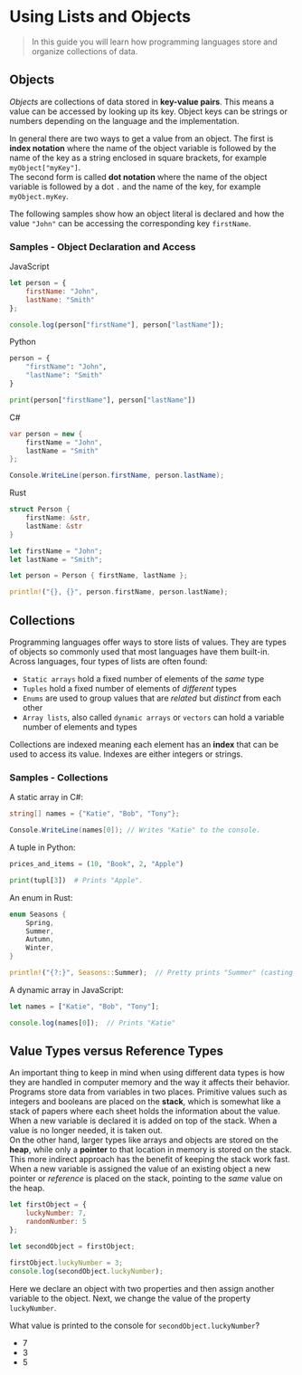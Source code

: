 # Using Lists and Objects

> In this guide you will learn how programming languages store and organize collections of data.

## Objects
_Objects_ are collections of data stored in **key-value pairs**. This means a value can be accessed by looking up its key. Object keys can be strings or numbers depending on the language and the implementation.

In general there are two ways to get a value from an object. The first is **index notation** where the name of the object variable is followed by the name of the key as a string enclosed in square brackets, for example `myObject["myKey"]`.  
The second form is called **dot notation** where the name of the object variable is followed by a dot `.` and the name of the key, for example `myObject.myKey`.

The following samples show how an object literal is declared and how the value `"John"` can be accessing the corresponding key `firstName`.

### Samples -  Object Declaration and Access

JavaScript
```javascript
let person = { 
    firstName: "John",
    lastName: "Smith" 
};

console.log(person["firstName"], person["lastName"]);
```

Python
```python
person = { 
    "firstName": "John",
    "lastName": "Smith" 
}

print(person["firstName"], person["lastName"])
```

C#
```csharp
var person = new { 
    firstName = "John",
    lastName = "Smith"
};

Console.WriteLine(person.firstName, person.lastName);
```

Rust
```rust
struct Person {
    firstName: &str,
    lastName: &str
}

let firstName = "John";
let lastName = "Smith";

let person = Person { firstName, lastName };

println!("{}, {}", person.firstName, person.lastName);
```

## Collections
Programming languages offer ways to store lists of values. They are types of objects so commonly used that most languages have them built-in. Across languages, four types of lists are often found:
* `Static arrays` hold a fixed number of elements of the _same_ type
* `Tuples` hold a fixed number of elements of _different_ types
* `Enums` are used to group values that are _related_ but _distinct_ from each other
* `Array lists`, also called `dynamic arrays` or `vectors` can hold a variable number of elements and types

Collections are indexed meaning each element has an **index** that can be used to access its value. Indexes are either integers or strings.

### Samples - Collections
A static array in C#:
```csharp
string[] names = {"Katie", "Bob", "Tony"};

Console.WriteLine(names[0]); // Writes "Katie" to the console.
```

A tuple in Python:
```python
prices_and_items = (10, "Book", 2, "Apple")

print(tupl[3])  # Prints "Apple".
```

An enum in Rust:
```rust
enum Seasons {
    Spring,
    Summer,
    Autumn,
    Winter,
}

println!("{?:}", Seasons::Summer);  // Pretty prints "Summer" (casting the enum variant to a string).
```

A dynamic array in JavaScript:
```javascript
let names = ["Katie", "Bob", "Tony"];

console.log(names[0]);  // Prints "Katie"
```


## Value Types versus Reference Types

An important thing to keep in mind when using different data types is how they are handled in computer memory and the way it affects their behavior. Programs store data from variables in two places. Primitive values such as integers and booleans are placed on the **stack**, which is somewhat like a stack of papers where each sheet holds the information about the value. When a new variable is declared it is added on top of the stack. When a value is no longer needed, it is taken out.  
On the other hand, larger types like arrays and objects are stored on the **heap**, while only a **pointer** to that location in memory is stored on the stack. This more indirect approach has the benefit of keeping the stack work fast. When a new variable is assigned the value of an existing object a new pointer or _reference_ is placed on the stack, pointing to the _same_ value on the heap.

```javascript
let firstObject = {
    luckyNumber: 7,
    randomNumber: 5
};

let secondObject = firstObject;

firstObject.luckyNumber = 3;
console.log(secondObject.luckyNumber);
```
Here we declare an object with two properties and then assign another variable to the object. Next, we change the value of the property `luckyNumber`.

What value is printed to the console for `secondObject.luckyNumber`?
* 7
* 3
* 5

